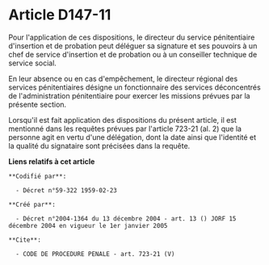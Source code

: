 # Article D147-11

Pour l'application de ces dispositions, le directeur du service pénitentiaire d'insertion et de probation peut déléguer sa
signature et ses pouvoirs à un chef de service d'insertion et de probation ou à un conseiller technique de service social.

En leur absence ou en cas d'empêchement, le directeur régional des services pénitentiaires désigne un fonctionnaire des
services déconcentrés de l'administration pénitentiaire pour exercer les missions prévues par la présente section.

Lorsqu'il est fait application des dispositions du présent article, il est mentionné dans les requêtes prévues par l'article
723-21 (al. 2) que la personne agit en vertu d'une délégation, dont la date ainsi que l'identité et la qualité du signataire
sont précisées dans la requête.

**Liens relatifs à cet article**

	**Codifié par**:

	  - Décret n°59-322 1959-02-23

	**Créé par**:

	  - Décret n°2004-1364 du 13 décembre 2004 - art. 13 () JORF 15 décembre 2004 en vigueur le 1er janvier 2005

	**Cite**:

	  - CODE DE PROCEDURE PENALE - art. 723-21 (V)
